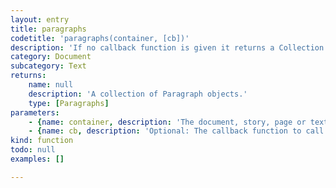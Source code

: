 ```yaml
---
layout: entry
title: paragraphs
codetitle: 'paragraphs(container, [cb])'
description: 'If no callback function is given it returns a Collection of paragraphs in the container otherwise calls the given callback function with each paragraph of the given document, page, story or textFrame.'
category: Document
subcategory: Text
returns:
    name: null
    description: 'A collection of Paragraph objects.'
    type: [Paragraphs]
parameters:
    - {name: container, description: 'The document, story, page or textFrame instance to iterate the paragraphs in.', optional: false, type: [Document, Page, Story, TextFrame]}
    - {name: cb, description: 'Optional: The callback function to call with each paragraph. When this function returns false the loop stops. Passed arguments: `para`, `loopCount`.', optional: true, type: [Function]}
kind: function
todo: null
examples: []

---
```

